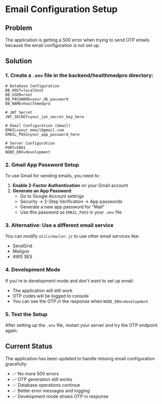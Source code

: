 # Email Configuration Setup

## Problem
The application is getting a 500 error when trying to send OTP emails because the email configuration is not set up.

## Solution

### 1. Create a `.env` file in the backend/healthmedpro directory:

```env
# Database Configuration
DB_HOST=localhost
DB_USER=root
DB_PASSWORD=your_db_password
DB_NAME=healthmedpro

# JWT Secret
JWT_SECRET=your_jwt_secret_key_here

# Email Configuration (Gmail)
EMAIL=your_email@gmail.com
EMAIL_PASS=your_app_password_here

# Server Configuration
PORT=5001
NODE_ENV=development
```

### 2. Gmail App Password Setup

To use Gmail for sending emails, you need to:

1. **Enable 2-Factor Authentication** on your Gmail account
2. **Generate an App Password**:
   - Go to Google Account settings
   - Security → 2-Step Verification → App passwords
   - Generate a new app password for "Mail"
   - Use this password as `EMAIL_PASS` in your `.env` file

### 3. Alternative: Use a different email service

You can modify `utils/mailer.js` to use other email services like:
- SendGrid
- Mailgun
- AWS SES

### 4. Development Mode

If you're in development mode and don't want to set up email:
- The application will still work
- OTP codes will be logged to console
- You can see the OTP in the response when `NODE_ENV=development`

### 5. Test the Setup

After setting up the `.env` file, restart your server and try the OTP endpoint again.

## Current Status

The application has been updated to handle missing email configuration gracefully:
- ✅ No more 500 errors
- ✅ OTP generation still works
- ✅ Database operations continue
- ✅ Better error messages and logging
- ✅ Development mode shows OTP in response 